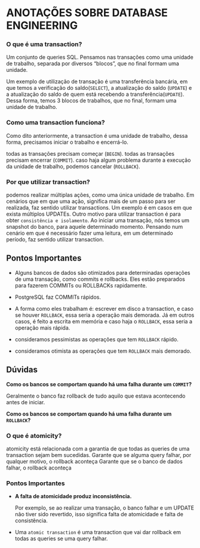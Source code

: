 # ANOTAÇÕES SOBRE DATABASE ENGINEERING


### O que é uma transaction?
Um conjunto de queries SQL. Pensamos nas transações como uma unidade de trabalho, separada por diversos “blocos”, que no final formam uma unidade.

Um exemplo de utilização de transação é uma transferência bancária, em que temos a verificação do saldo(`SELECT`), a atualização do saldo (`UPDATE`) e a atualização do saldo de quem está recebendo a transferência(`UPDATE`). Dessa forma, temos 3 blocos de trabalhos, que no final, formam uma unidade de trabalho.


### Como uma transaction funciona?
Como dito anteriormente, a transaction é uma unidade de trabalho, dessa forma, precisamos iniciar o trabalho e encerrá-lo.

todas as transações precisam começar (`BEGIN`).
todas as transações precisam encerrar (`COMMIT`).
caso haja algum problema durante a execução da unidade de trabalho, podemos cancelar (`ROLLBACK`).


### Por que utilizar transaction?
podemos realizar múltiplas ações, como uma única unidade de trabalho. Em cenários que em que uma ação, significa mais de um passo para ser realizada, faz sentido utilizar transactions. Um exemplo é em casos em que exista múltiplos UPDATEs.
Outro motivo para utilizar transaction é para obter `consistência e isolamento`. Ao iniciar uma transação, nós temos um snapshot do banco, para aquele determinado momento. Pensando num cenário em que é necessário fazer uma leitura, em um determinado período, faz sentido utilizar transaction.

## Pontos Importantes
- Alguns bancos de dados são otimizados para determinadas operações de uma transação, como commits e rollbacks. Eles estão preparados para fazerem COMMITs ou ROLLBACKs rapidamente.

- PostgreSQL faz COMMITs rápidos.

- A forma como eles trabalham é: 
    escrever em disco a transaction, e caso se houver `ROLLBACK`, essa seria a operação mais demorada. Já em outros casos, é feito a escrita em memória e caso haja o `ROLLBACK`, essa seria a operação mais rápida.

- consideramos pessimistas as operações que tem `ROLLBACK` rápido.

- consideramos otimista as operações que tem `ROLLBACK` mais demorado.


## Dúvidas 
**Como os bancos se comportam quando há uma falha durante um `COMMIT`?**

Geralmente o banco faz rollback de tudo aquilo que estava acontecendo antes de iniciar.

**Como os bancos se comportam quando há uma falha durante um `ROLLBACK`?**



### O que é atomicity? 

atomicity está relacionada com a garantia de que todas as queries de uma transaction sejam bem sucedidas.
Garante que se alguma query falhar, por qualquer motivo, o rollback aconteça
Garante que se o banco de dados falhar, o rollback aconteça

### Pontos Importantes
- **A falta de atomicidade produz inconsistência.**
    
    Por exemplo, se ao realizar uma transação, o banco falhar e um UPDATE não tiver sido revertido, isso significa falta de atomicidade e falta de consistência.

- Uma `atomic transaction` é uma transaction que vai dar rollback em todas as queries se uma query falhar.
